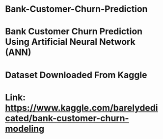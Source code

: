 # Bank-Customer-Churn-Prediction
# Bank Customer Churn Prediction Using Artificial Neural Network (ANN)
# Dataset Downloaded From Kaggle
# Link: https://www.kaggle.com/barelydedicated/bank-customer-churn-modeling
